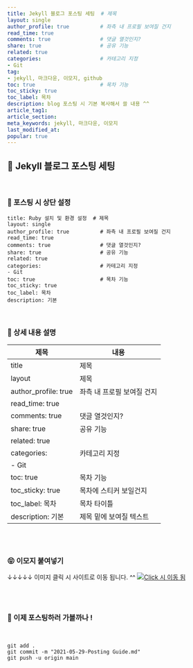 ```yaml
---
title: Jekyll 블로그 포스팅 세팅  # 제목
layout: single                
author_profile: true          # 좌측 내 프로필 보여질 건지
read_time: true
comments: true                # 댓글 열것인지?
share: true                   # 공유 기능 
related: true
categories:                   # 카테고리 지정
- Git
tag:
- jekyll, 마크다운, 이모지, github
toc: true                     # 목차 기능 
toc_sticky: true
toc_label: 목차  
description: blog 포스팅 시 기본 복사해서 쓸 내용 ^^
article_tag1: 
article_section: 
meta_keywords: jekyll, 마크다운, 이모지
last_modified_at: 
popular: true
---
```





## **🦊 Jekyll 블로그 포스팅 세팅**

<br/>

### **🐢 포스팅 시 상단 설정**
```
title: Ruby 설치 및 환경 설정  # 제목
layout: single                
author_profile: true          # 좌측 내 프로필 보여질 건지
read_time: true
comments: true                # 댓글 열것인지?
share: true                   # 공유 기능 
related: true
categories:                   # 카테고리 지정
- Git
toc: true                     # 목차 기능 
toc_sticky: true
toc_label: 목차  
description: 기본 
```

<br/>

### **🐹 상세 내용 설명**

| 제목 | 내용 |
| -----|-----|
| title | 제목 |
|layout |  제목 |
|author_profile: true |좌측 내 프로필 보여질 건지 |
|read_time: true  | |
|comments: true  |  댓글 열것인지? |
|share: true      | 공유 기능 |
|related: true  | |
|categories:    | 카테고리 지정 |
|- Git  | |
|toc: true  |     목차 기능  |
|toc_sticky: true | 목차에 스티커 보일건지 |
|toc_label: 목차  | 목차 타이틀 |
|description: 기본  | 제목 밑에 보여질 텍스트  |

<br/>
<br/>

### **😝 이모지 붙여넣기**
↓↓↓↓↓ 이미지 클릭 시 사이트로 이동 됩니다. ^^
[![Click 시 이동 됨](https://images.velog.io/images/ssunbae/post/483ef239-381e-4a81-b034-c784b8485039/image.png)](http://www.iemoji.com/)

<br/>
<br/>

### 🐣 이제 포스팅하러 가볼까나 !

<br/>

```
git add .
git commit -m "2021-05-29-Posting Guide.md"
git push -u origin main
```